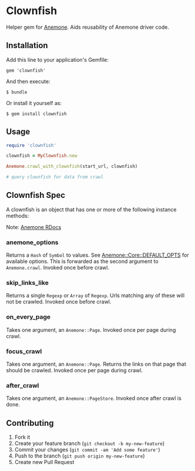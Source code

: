 # Clownfish

Helper gem for [Anemone](http://anemone.rubyforge.org/). Aids reusability of Anemone driver code.

## Installation

Add this line to your application's Gemfile:

    gem 'clownfish'

And then execute:

    $ bundle

Or install it yourself as:

    $ gem install clownfish

## Usage

```ruby
require 'clownfish'

clownfish = MyClownfish.new

Anemone.crawl_with_clownfish(start_url, clownfish)

# query clownfish for data from crawl
```

## Clownfish Spec

A clownfish is an object that has one or more of the following instance methods:

Note: [Anemone RDocs](http://anemone.rubyforge.org/doc/index.html)

### anemone_options

Returns a `Hash` of `Symbol` to values. See [Anemone::Core::DEFAULT_OPTS](http://git.io/wFmCfA) for available options.
This is forwarded as the second argument to `Anemone.crawl`. Invoked once before crawl.

### skip_links_like

Returns a single `Regexp` or `Array` of `Regexp`. Urls matching any of these will not be crawled. Invoked once before crawl.

### on_every_page

Takes one argument, an `Anemone::Page`. Invoked once per page during crawl.

### focus_crawl

Takes one argument, an `Anemone::Page`. Returns the links on that page that should be crawled. Invoked once per page during crawl.

### after_crawl

Takes one argument, an `Anemone::PageStore`. Invoked once after crawl is done.

## Contributing

1. Fork it
2. Create your feature branch (`git checkout -b my-new-feature`)
3. Commit your changes (`git commit -am 'Add some feature'`)
4. Push to the branch (`git push origin my-new-feature`)
5. Create new Pull Request
